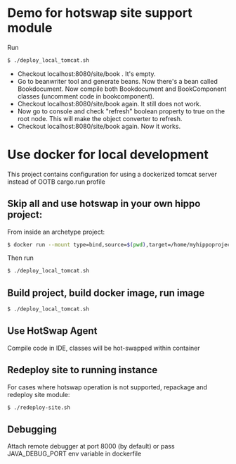 # Demo for hotswap site support module
Run 
```bash
$ ./deploy_local_tomcat.sh
```
* Checkout localhost:8080/site/book . It's empty.
* Go to beanwriter tool and generate beans. Now there's a bean called Bookdocument. Now compile both Bookdocument
 and BookComponent classes (uncomment code in bookcomponent).
* Checkout localhost:8080/site/book again. It still does not work.
* Now go to console and check "refresh" boolean property to true on the root node. This will make the object converter to refresh.
* Checkout localhost:8080/site/book again. Now it works.
 


# Use docker for local development
This project contains configuration for using a dockerized tomcat server instead 
 of OOTB cargo.run profile
 
 ## Skip all and use hotswap in your own hippo project:
 From inside an archetype project:
 ```bash
 $ docker run --mount type=bind,source=$(pwd),target=/home/myhippoproject bcanvural/hotswap-prepper:v1
 ```
 Then run 
 ```bash
 $ ./deploy_local_tomcat.sh
 ```
 
 ## Build project, build docker image, run image
 ```bash
 $ ./deploy_local_tomcat.sh
 ```
 
 ## Use HotSwap Agent
 Compile code in IDE, classes will be hot-swapped within container
 
 ## Redeploy site to running instance
 For cases where hotswap operation is not supported, repackage and redeploy site module:
 
 ```bash
 $ ./redeploy-site.sh
 ```
 
 ## Debugging
 
 Attach remote debugger at port 8000 (by default) or pass JAVA_DEBUG_PORT env variable in dockerfile
